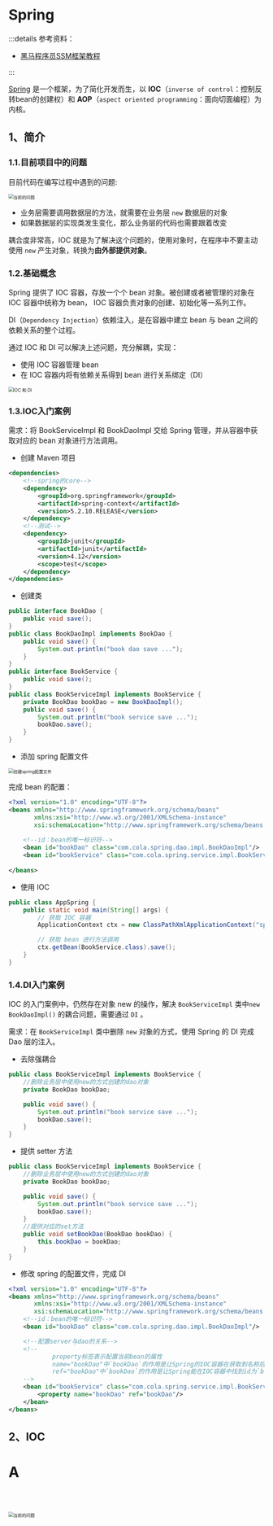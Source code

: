 # Spring

:::details 参考资料：

- [黑马程序员SSM框架教程](https://www.bilibili.com/video/BV1Fi4y1S7ix)

:::

[Spring](https://spring.io/) 是一个框架，为了简化开发而生，以 **IOC**（`inverse of control`：控制反转bean的创建权）和 **AOP**（`aspect oriented programming`：面向切面编程）为内核。

## 1、简介

### 1.1.目前项目中的问题

目前代码在编写过程中遇到的问题:

<img src="https://blogcola1213.oss-cn-wuhan-lr.aliyuncs.com/java/SSM/0101.png" alt="当前的问题" style="margin: auto;zoom:60%">

- 业务层需要调用数据层的方法，就需要在业务层 `new` 数据层的对象
- 如果数据层的实现类发生变化，那么业务层的代码也需要跟着改变

耦合度非常高，IOC 就是为了解决这个问题的，使用对象时，在程序中不要主动使用 `new` 产生对象，转换为**由外部提供对象**。

### 1.2.基础概念

Spring 提供了 IOC 容器，存放一个个 bean 对象。被创建或者被管理的对象在 IOC 容器中统称为 bean， IOC 容器负责对象的创建、初始化等一系列工作。

DI（`Dependency Injection`）依赖注入，是在容器中建立 bean 与 bean 之间的依赖关系的整个过程。

通过 IOC 和 DI 可以解决上述问题，充分解耦，实现：

- 使用 IOC 容器管理 bean
- 在 IOC 容器内将有依赖关系得到 bean 进行关系绑定（DI）

<img src="https://blogcola1213.oss-cn-wuhan-lr.aliyuncs.com/java/SSM/0102.png" alt="IOC 和 DI" style="margin: auto;zoom:60%">

### 1.3.IOC入门案例

需求：将 BookServiceImpl 和 BookDaoImpl 交给 Spring 管理，并从容器中获取对应的 bean 对象进行方法调用。

- 创建 Maven 项目

````xml
<dependencies>
    <!--spring的core-->
    <dependency>
        <groupId>org.springframework</groupId>
        <artifactId>spring-context</artifactId>
        <version>5.2.10.RELEASE</version>
    </dependency>
    <!--测试-->
    <dependency>
        <groupId>junit</groupId>
        <artifactId>junit</artifactId>
        <version>4.12</version>
        <scope>test</scope>
    </dependency>
</dependencies>
````

- 创建类

````java
public interface BookDao {
    public void save();
}
public class BookDaoImpl implements BookDao {
    public void save() {
        System.out.println("book dao save ...");
    }
}
public interface BookService {
    public void save();
}
public class BookServiceImpl implements BookService {
    private BookDao bookDao = new BookDaoImpl();
    public void save() {
        System.out.println("book service save ...");
        bookDao.save();
    }
}
````

- 添加 spring 配置文件

<img src="https://blogcola1213.oss-cn-wuhan-lr.aliyuncs.com/java/SSM/0103.png" alt="创建spring配置文件" style="margin: auto;zoom:60%">

完成 bean 的配置：

````xml
<?xml version="1.0" encoding="UTF-8"?>
<beans xmlns="http://www.springframework.org/schema/beans"
       xmlns:xsi="http://www.w3.org/2001/XMLSchema-instance"
       xsi:schemaLocation="http://www.springframework.org/schema/beans http://www.springframework.org/schema/beans/spring-beans.xsd">
    
    <!--id：bean的唯一标识符-->
    <bean id="bookDao" class="com.cola.spring.dao.impl.BookDaoImpl"/>
    <bean id="bookService" class="com.cola.spring.service.impl.BookServiceImpl"/>
    
</beans>
````

- 使用 IOC

````java
public class AppSpring {
    public static void main(String[] args) {
        // 获取 IOC 容器
        ApplicationContext ctx = new ClassPathXmlApplicationContext("spring.xml");

        // 获取 bean 进行方法调用
        ctx.getBean(BookService.class).save();
    }
}
````

### 1.4.DI入门案例

IOC 的入门案例中，仍然存在对象 new 的操作，解决 `BookServiceImpl` 类中`new BookDaoImpl()` 的耦合问题，需要通过 `DI` 。

需求：在 `BookServiceImpl` 类中删除 `new` 对象的方式，使用 Spring 的 DI 完成 Dao 层的注入。

- 去除强耦合

````java
public class BookServiceImpl implements BookService {
    //删除业务层中使用new的方式创建的dao对象
    private BookDao bookDao;

    public void save() {
        System.out.println("book service save ...");
        bookDao.save();
    }
}
````

- 提供 setter 方法

````java
public class BookServiceImpl implements BookService {
    //删除业务层中使用new的方式创建的dao对象
    private BookDao bookDao;

    public void save() {
        System.out.println("book service save ...");
        bookDao.save();
    }
    //提供对应的set方法
    public void setBookDao(BookDao bookDao) {
        this.bookDao = bookDao;
    }
}
````

- 修改 spring 的配置文件，完成 DI

````xml
<?xml version="1.0" encoding="UTF-8"?>
<beans xmlns="http://www.springframework.org/schema/beans"
       xmlns:xsi="http://www.w3.org/2001/XMLSchema-instance"
       xsi:schemaLocation="http://www.springframework.org/schema/beans http://www.springframework.org/schema/beans/spring-beans.xsd">
    <!--id：bean的唯一标识符-->
    <bean id="bookDao" class="com.cola.spring.dao.impl.BookDaoImpl"/>

    <!--配置server与dao的关系-->
    <!--
            property标签表示配置当前bean的属性
            name="bookDao"中`bookDao`的作用是让Spring的IOC容器在获取到名称后，将首字母大写，前面加set找对应的`setBookDao()`方法进行对象注入
            ref="bookDao"中`bookDao`的作用是让Spring能在IOC容器中找到id为`bookDao`的Bean对象给`bookService`进行注入
    -->
    <bean id="bookService" class="com.cola.spring.service.impl.BookServiceImpl">
        <property name="bookDao" ref="bookDao"/>
    </bean>
</beans>
````

## 2、IOC




# A

````
````

````
````

````
````

<img src="https://blogcola1213.oss-cn-wuhan-lr.aliyuncs.com/java/SSM/0101.png" alt="当前的问题" style="margin: auto;zoom:60%">
